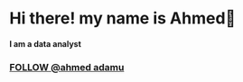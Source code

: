 # Hi there! my name is Ahmed👋
#### I am a data analyst
### [FOLLOW @ahmed adamu](https://www.linkedin.com/in/ahmed-adamu-0b63b9a5)



